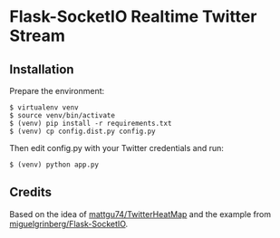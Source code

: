 # Flask-SocketIO Realtime Twitter Stream

## Installation
Prepare the environment:

```
$ virtualenv venv
$ source venv/bin/activate
$ (venv) pip install -r requirements.txt
$ (venv) cp config.dist.py config.py
```

Then edit config.py with your Twitter credentials and run:

```
$ (venv) python app.py
```

## Credits
Based on the idea of [mattgu74/TwitterHeatMap](https://github.com/mattgu74/TwitterHeatMap) and the example from [miguelgrinberg/Flask-SocketIO](https://github.com/miguelgrinberg/Flask-SocketIO).